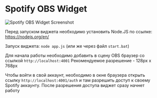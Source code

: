 # Spotify OBS Widget
![Spotify OBS Widget Screenshot](https://raw.githubusercontent.com/Ponywka/Spotify-OBS-Widget/master/screenshot.png)

Перед запуском виджета необходимо установить Node.JS по ссылке: https://nodejs.org/en/

Запуск виджета:
```node app.js```
(или же через файл `start.bat`)

Для начала работы необходимо добавить в сцену OBS браузер со ссылкой ```http://localhost:4001```
Рекомендуемое разрешение - 128px x 768px

Чтобы войти в свой аккаунт, необходимо в окне браузера открыть ссылку `http://localhost:4001/auth` и там разрешить доступ к своему Spotify аккаунту. После разрешения доступа виджет сразу начнет работу